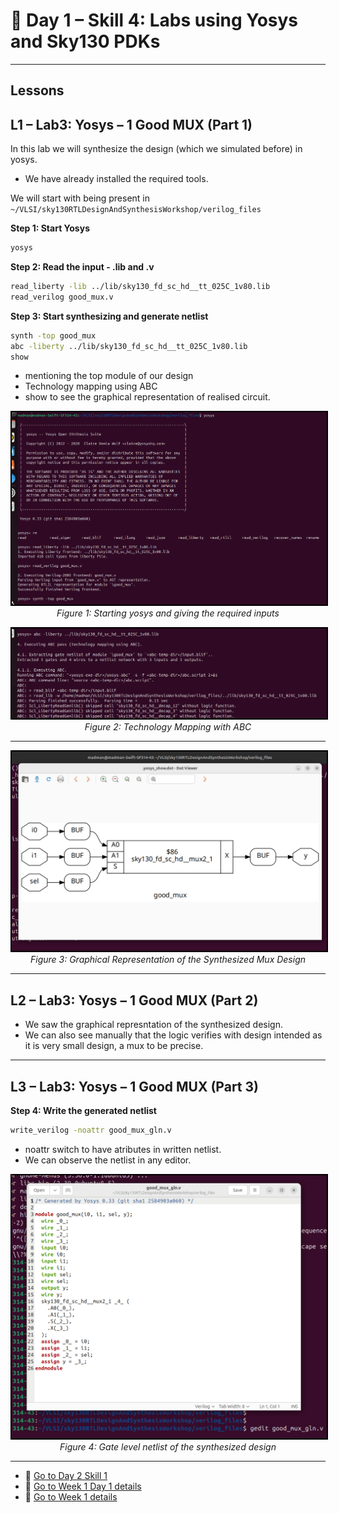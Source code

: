 # 🔹 Day 1 – Skill 4: Labs using Yosys and Sky130 PDKs
---

## Lessons

## L1 – Lab3: Yosys – 1 Good MUX (Part 1)

In this lab we will synthesize the design (which we simulated before) in yosys.
- We have already installed the required tools.

We will start with being present in `~/VLSI/sky130RTLDesignAndSynthesisWorkshop/verilog_files`

**Step 1: Start Yosys**

````bash
yosys
````

**Step 2: Read the input - .lib and .v**

````bash
read_liberty -lib ../lib/sky130_fd_sc_hd__tt_025C_1v80.lib
read_verilog good_mux.v
````

**Step 3: Start synthesizing and generate netlist**

````bash
synth -top good_mux
abc -liberty ../lib/sky130_fd_sc_hd__tt_025C_1v80.lib
show
````
- mentioning the top module of our design
- Technology mapping using ABC
- show to see the graphical representation of realised circuit.

<p align="center">
  <img src="../W1_images/start_yosys_give_input.png" alt="Yosys Lets go" width="600" style="border:2px solid black;"/>
  <br/>
  <em>Figure 1: Starting yosys and giving the required inputs</em>
</p>

<p align="center">
  <img src="../W1_images/tech_map_w_abc.png" alt="ABC Command" width="600" style="border:2px solid black;"/>
  <br/>
  <em>Figure 2: Technology Mapping with ABC</em>
</p>

---

<p align="center">
  <img src="../W1_images/graphical_good_mux.png" alt="Graphical mux" width="600" style="border:2px solid black;"/>
  <br/>
  <em>Figure 3: Graphical Representation of the Synthesized Mux Design</em>
</p>


---

## L2 – Lab3: Yosys – 1 Good MUX (Part 2)

- We saw the graphical represntation of the synthesized design.
- We can also see manually that the logic verifies with design intended as it is very small design, a mux to be precise.

---

## L3 – Lab3: Yosys – 1 Good MUX (Part 3)

**Step 4: Write the generated netlist**

````bash
write_verilog -noattr good_mux_gln.v
````

- noattr switch to have atributes in written netlist.
- We can observe the netlist in any editor.

<p align="center">
  <img src="../W1_images/good_mux_gln.png" alt="Gate level netlist of the synthesized design" width="600" style="border:2px solid black;"/>
  <br/>
  <em>Figure 4: Gate level netlist of the synthesized design</em>
</p>


---

- 📄 [Go to Day 2 Skill 1](../Day_2/D2SK1_Introduction_to_dot_lib.md)
- 📄 [Go to Week 1 Day 1 details](./W1_D1_readme.md)
- 📄 [Go to Week 1 details](../Week_1_readme.md)





